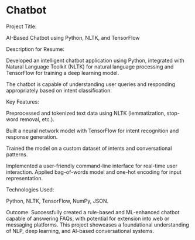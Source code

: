 # Chatbot

Project Title:

AI-Based Chatbot using Python, NLTK, and TensorFlow




Description for Resume:

Developed an intelligent chatbot application using Python, integrated with Natural Language Toolkit (NLTK) for natural language processing and TensorFlow for training a deep learning model.

The chatbot is capable of understanding user queries and responding appropriately based on intent classification.






Key Features:





Preprocessed and tokenized text data using NLTK (lemmatization, stop-word removal, etc.).

Built a neural network model with TensorFlow for intent recognition and response generation.

Trained the model on a custom dataset of intents and conversational patterns.

Implemented a user-friendly command-line interface for real-time user interaction.
Applied bag-of-words model and one-hot encoding for input representation.




Technologies Used:

Python, NLTK, TensorFlow, NumPy, JSON.



Outcome:
Successfully created a rule-based and ML-enhanced chatbot capable of answering FAQs, with potential for extension into web or messaging platforms.
This project showcases a foundational understanding of NLP, deep learning, and AI-based conversational systems.





